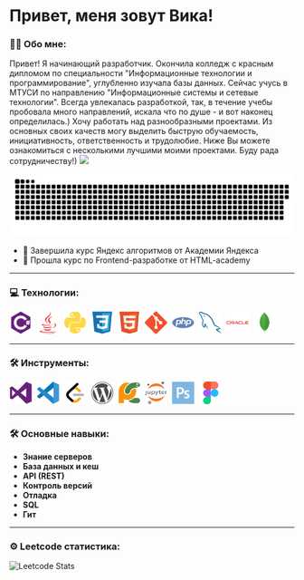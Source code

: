 # Привет, меня зовут Вика!


### :man_technologist: Обо мне:
Привет! Я начинающий разработчик. Окончила колледж с красным дипломом по специальности "Информационные технологии и программирование", углубленно изучала базы данных. Сейчас учусь в МТУСИ по направлению "Информационные системы и сетевые технологии". Всегда увлекалась разработкой, так, в течение учебы пробовала много направлений, искала что по душе - и вот наконец определилась.) Хочу работать над разнообразными проектами. Из основных своих качеств могу выделить быструю обучаемость, инициативность, ответственность и трудолюбие. Ниже Вы можете ознакомиться с несколькими лучшими моими проектами. Буду рада сотрудничеству!) <img src="https://media.giphy.com/media/WUlplcMpOCEmTGBtBW/giphy.gif" width="30px">

<p align="center">
 <img width="600" src="resources/animation/github-snake.svg" alt="snake"/>
</p>

- :telescope: Завершила курс Яндекс алгоритмов от Академии Яндекса
- :seedling: Прошла курс по Frontend-разработке от HTML-academy


---

### 💻 Технологии:

<div>
  <img src="https://github.com/BerezkaVika/BerezkaVika/blob/main/resources/icons/csharp-plain.svg" title="csharp" alt="git" width="40" height="40"/>&nbsp
   <img src="https://github.com/BerezkaVika/BerezkaVika/blob/main/resources/icons/java-plain.svg" title="java" alt="reactjs" width="40" height="40"/>&nbsp
   <img src="https://github.com/BerezkaVika/BerezkaVika/blob/main/resources/icons/python-plain.svg" title="python" alt="reactjs" width="40" height="40"/>&nbsp
  <img src="https://github.com/BerezkaVika/BerezkaVika/blob/main/resources/icons/css3-original.svg" title="css3" alt="html5" width="40" height="40"/>&nbsp
  <img src="https://github.com/BerezkaVika/BerezkaVika/blob/main/resources/icons/html5-original.svg" title="html5" alt="css" width="40" height="40"/>&nbsp
  <img src="https://github.com/BerezkaVika/BerezkaVika/blob/main/resources/icons/git-original.svg" title="git" alt="javascript" width="40" height="40"/>&nbsp
  <img src="https://github.com/BerezkaVika/BerezkaVika/blob/main/resources/icons/php-plain.svg" title="php" alt="nodejs" width="40" height="40"/>&nbsp
  <img src="https://github.com/BerezkaVika/BerezkaVika/blob/main/resources/icons/mysql-plain.svg" title="mysql" alt="express" width="40" height="40"/>&nbsp
 <img src="https://github.com/BerezkaVika/BerezkaVika/blob/main/resources/icons/oracle-original.svg" title="oracle" alt="express" width="40" height="40"/>&nbsp
  <img src="https://github.com/BerezkaVika/BerezkaVika/blob/main/resources/icons/mongodb-original.svg" title="mongodb" alt="mongodb" width="40" height="40"/>&nbsp

</div>
  
---

### 🛠 Инструменты:

<div>
  <img src="https://github.com/BerezkaVika/BerezkaVika/blob/main/resources/instruments/visualstudio-plain.svg" title="visualstudio" alt="git" width="40" height="40"/>&nbsp
   <img src="https://github.com/BerezkaVika/BerezkaVika/blob/main/resources/instruments/vscode-original.svg" title="vscode" alt="reactjs" width="40" height="40"/>&nbsp
    <img src="https://github.com/BerezkaVika/BerezkaVika/blob/main/resources/instruments/Leetcode%20(1).svg" title="leetcode" alt="reactjs" width="40" height="40"/>&nbsp
  <img src="https://github.com/BerezkaVika/BerezkaVika/blob/main/resources/instruments/wordpress-plain.svg" title="wordpress" alt="html5" width="40" height="40"/>&nbsp
  <img src="https://github.com/BerezkaVika/BerezkaVika/blob/main/resources/instruments/pycharm-original.svg" title="pycharm" alt="css" width="40" height="40"/>&nbsp
  <img src="https://github.com/BerezkaVika/BerezkaVika/blob/main/resources/instruments/jupyter-original-wordmark.svg" title="jupyter" alt="javascript" width="40" height="40"/>&nbsp
  <img src="https://github.com/BerezkaVika/BerezkaVika/blob/main/resources/instruments/photoshop-plain.svg" title="photoshop" alt="express" width="40" height="40"/>&nbsp
  <img src="https://github.com/BerezkaVika/BerezkaVika/blob/main/resources/instruments/figma-original.svg" title="figma" alt="mongodb" width="40" height="40"/>&nbsp

</div>

---

### 🛠 Основные навыки:
- **Знание серверов**
- **База данных и кеш**
- **API (REST)**
- **Контроль версий**
- **Отладка**
- **SQL**
- **Гит**

---

### ⚙️ Leetcode статистика:

![Leetcode Stats](https://leetcard.jacoblin.cool/Vika787?theme=forest)



